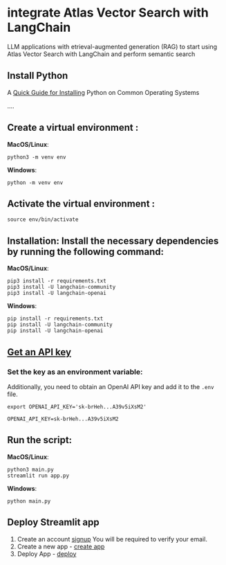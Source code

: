 # integrate Atlas Vector Search with LangChain
> 

LLM applications with etrieval-augmented generation (RAG) to start using Atlas Vector Search with LangChain and perform semantic search 

## **Install Python** 

A [Quick Guide for Installing](https://github.com/PackeTsar/Install-Python/blob/master/README.md#install-python-) Python on Common Operating Systems

....

## Create a virtual environment :

**MacOS/Linux**:
```
python3 -m venv env
```
**Windows**:
```
python -m venv env
```

## Activate the virtual environment :
```
source env/bin/activate
```

## Installation: Install the necessary dependencies by running the following command:
**MacOS/Linux**:
```
pip3 install -r requirements.txt
pip3 install -U langchain-community
pip3 install -U langchain-openai
```
**Windows**:
```
pip install -r requirements.txt
pip install -U langchain-community
pip install -U langchain-openai
```

## [Get an API key](https://platform.openai.com/account/api-keys)

### Set the key as an environment variable:
Additionally, you need to obtain an OpenAI API key and add it to the `.env` file.

`export OPENAI_API_KEY='sk-brHeh...A39v5iXsM2'`

```
OPENAI_API_KEY=sk-brHeh...A39v5iXsM2
```

## Run the script:

**MacOS/Linux**:
```
python3 main.py
streamlit run app.py
```
**Windows**:
```
python main.py
```

## Deploy Streamlit app

1. Create an account [signup](https://share.streamlit.io/signup)
    You will be required to verify your email.
2. Create a new app - [create app](https://share.streamlit.io/new) 
3. Deploy App - [deploy](https://share.streamlit.io/deploy)